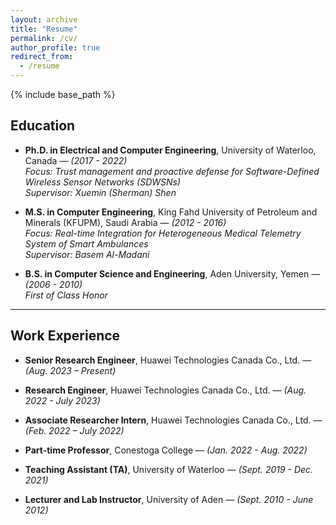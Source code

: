 ```yaml
---
layout: archive
title: "Resume"
permalink: /cv/
author_profile: true
redirect_from:
  - /resume
---
```


{% include base_path %}

## Education

- **Ph.D. in Electrical and Computer Engineering**, University of Waterloo, Canada — *(2017 - 2022)*  
  *Focus: Trust management and proactive defense for Software-Defined Wireless Sensor Networks (SDWSNs)*  
  *Supervisor: Xuemin (Sherman) Shen*

- **M.S. in Computer Engineering**, King Fahd University of Petroleum and Minerals (KFUPM), Saudi Arabia — *(2012 - 2016)*  
  *Focus: Real-time Integration for Heterogeneous Medical Telemetry System of Smart Ambulances*   
  *Supervisor: Basem Al-Madani*  

- **B.S. in Computer Science and Engineering**, Aden University, Yemen — *(2006 - 2010)*  
  *First of Class Honor*  

---

## Work Experience

- **Senior Research Engineer**, Huawei Technologies Canada Co., Ltd. — *(Aug. 2023 – Present)*  

- **Research Engineer**, Huawei Technologies Canada Co., Ltd. — *(Aug. 2022 - July 2023)*  

- **Associate Researcher Intern**, Huawei Technologies Canada Co., Ltd. — *(Feb. 2022 – July 2022)*  

- **Part-time Professor**, Conestoga College — *(Jan. 2022 - Aug. 2022)* 

- **Teaching Assistant (TA)**, University of Waterloo — *(Sept. 2019 - Dec. 2021)*

- **Lecturer and Lab Instructor**, University of Aden — *(Sept. 2010 - June 2012)*
